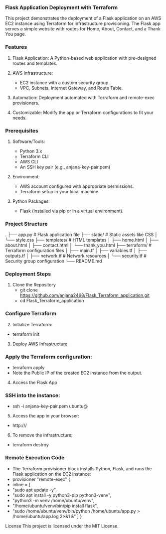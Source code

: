 ### Flask Application Deployment with Terraform

This project demonstrates the deployment of a Flask application on an AWS EC2 instance using Terraform for infrastructure provisioning. The Flask app serves a simple website with routes for Home, About, Contact, and a Thank You page.

### Features
1. Flask Application: A Python-based web application with pre-designed routes and templates.

2.  AWS Infrastructure:
    - EC2 instance with a custom security group.
    - VPC, Subnets, Internet Gateway, and Route Table.

3. Automation: Deployment automated with Terraform and remote-exec provisioners.

4. Customizable: Modify the app or Terraform configurations to fit your needs.

### Prerequisites
1. Software/Tools:
   - Python 3.x
   - Terraform CLI
   - AWS CLI
   - An SSH key pair (e.g., anjana-key-pair.pem)

2. Environment:
   - AWS account configured with appropriate permissions.
   - Terraform setup in your local machine.

3. Python Packages:
   - Flask (installed via pip or in a virtual environment).

### Project Structure
.
├── app.py               # Flask application file
├── static/              # Static assets like CSS
│   └── style.css
├── templates/           # HTML templates
│   ├── home.html
│   ├── about.html
│   ├── contact.html
│   └── thank_you.html
├── terraform/           # Terraform configuration files
│   ├── main.tf
│   ├── variables.tf
│   ├── outputs.tf
│   ├── network.tf       # Network resources
│   └── security.tf      # Security group configuration
└── README.md  
          
### Deployment Steps
1. Clone the Repository
   -  git clone https://github.com/anjana2468/Flask_Terraform_application.git
   -  cd Flask_Terraform_application

### Configure Terraform
2. Initialize Terraform:
  -  terraform init

3. Deploy AWS Infrastructure
### Apply the Terraform configuration:
  - terraform apply
  - Note the Public IP of the created EC2 instance from the output.

4. Access the Flask App
### SSH into the instance:
  - ssh -i anjana-key-pair.pem ubuntu@<instance-public-ip>

5. Access the app in your browser:
 - http://<instance-public-ip>/

6. To remove the infrastructure:
 - terraform destroy

### Remote Execution Code
- The Terraform provisioner block installs Python, Flask, and runs the Flask application on the EC2 instance:
- provisioner "remote-exec" {
-  inline = [
-    "sudo apt update -y",
-    "sudo apt install -y python3-pip python3-venv",
-    "python3 -m venv /home/ubuntu/venv",
-    "/home/ubuntu/venv/bin/pip install flask",
-    "sudo /home/ubuntu/venv/bin/python /home/ubuntu/app.py > /home/ubuntu/app.log 2>&1 &"
  ]
}


License
This project is licensed under the MIT License.

